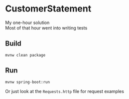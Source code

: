 # CustomerStatement

My one-hour solution  
Most of that hour went into writing tests

## Build

```shell
mvnw clean package
```

## Run

```shell
mvnw spring-boot:run
```

Or just look at the `Requests.http` file for request examples

